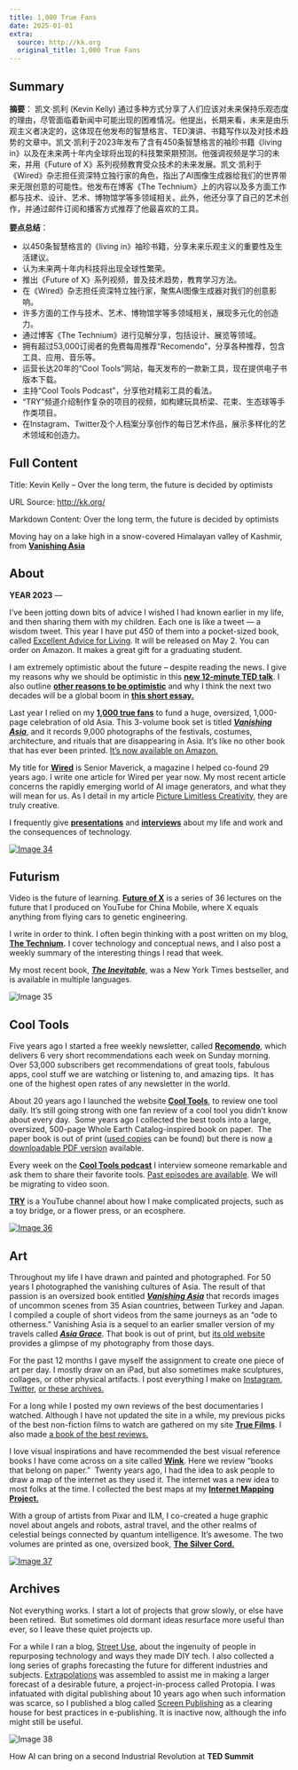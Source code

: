 ```yaml
---
title: 1,000 True Fans
date: 2025-01-01
extra:
  source: http://kk.org
  original_title: 1,000 True Fans
---
```

## Summary
**摘要**：
凯文·凯利 (Kevin Kelly) 通过多种方式分享了人们应该对未来保持乐观态度的理由，尽管面临着新闻中可能出现的困难情况。他提出，长期来看，未来是由乐观主义者决定的，这体现在他发布的智慧格言、TED演讲、书籍写作以及对技术趋势的文章中。凯文·凯利于2023年发布了含有450条智慧格言的袖珍书籍《living in》以及在未来两十年内全球将出现的科技繁荣期预测。他强调视频是学习的未来，并用《Future of X》系列视频教育受众技术的未来发展。凯文·凯利于《Wired》杂志担任资深特立独行家的角色，指出了AI图像生成器给我们的世界带来无限创意的可能性。他发布在博客《The Technium》上的内容以及多方面工作都与技术、设计、艺术、博物馆学等多领域相关。此外，他还分享了自己的艺术创作，并通过邮件订阅和播客方式推荐了他最喜欢的工具。

**要点总结**：
- 以450条智慧格言的《living in》袖珍书籍，分享未来乐观主义的重要性及生活建议。
- 认为未来两十年内科技将出现全球性繁荣。
- 推出《Future of X》系列视频，普及技术趋势，教育学习方法。
- 在《Wired》杂志担任资深特立独行家，聚焦AI图像生成器对我们的创意影响。
- 许多方面的工作与技术、艺术、博物馆学等多领域相关，展现多元化的创造力。
- 通过博客《The Technium》进行见解分享，包括设计、展览等领域。
- 拥有超过53,000订阅者的免费每周推荐“Recomendo”，分享各种推荐，包含工具、应用、音乐等。
- 运营长达20年的“Cool Tools”网站，每天发布的一款新工具，现在提供电子书版本下载。
- 主持“Cool Tools Podcast”，分享他对精彩工具的看法。
- “TRY”频道介绍制作复杂的项目的视频，如构建玩具桥梁、花束、生态球等手作类项目。
- 在Instagram、Twitter及个人档案分享创作的每日艺术作品，展示多样化的艺术领域和创造力。
## Full Content
Title: Kevin Kelly – Over the long term, the future is decided by optimists

URL Source: http://kk.org/

Markdown Content:
Over the long term, the future is decided by optimists

[](https://kk.org/)

Moving hay on a lake high in a snow-covered Himalayan valley of Kashmir, from **[Vanishing Asia](https://kk.org/books/vanishing-asia)**

About
-----

**YEAR 2023** —

I’ve been jotting down bits of advice I wished I had known earlier in my life, and then sharing them with my children. Each one is like a tweet — a wisdom tweet. This year I have put 450 of them into a pocket-sized book, called [Excellent Advice for Living](https://amzn.to/3Q0MYAY). It will be released on May 2. You can order on Amazon. It makes a great gift for a graduating student.

I am extremely optimistic about the future – despite reading the news. I give my reasons why we should be optimistic in this **[new 12-minute TED talk](https://www.ted.com/talks/kevin_kelly_3_reasons_for_optimism_in_difficult_times)**. I also outline [**other reasons to be optimistic**](https://www.warpnews.org/premium-content/kevin-kelly-the-case-for-optimism/) and why I think the next two decades will be a global boom in **[this short essay.](https://www.warpnews.org/premium-content/kevin-kelly-the-case-for-optimism/)**

Last year I relied on my **[1,000 true fans](https://kk.org/thetechnium/1000-true-fans/)** to fund a huge, oversized, 1,000-page celebration of old Asia. This 3-volume book set is titled **_[Vanishing Asia](https://kk.org/books/vanishing-asia)_**, and it records 9,000 photographs of the festivals, costumes, architecture, and rituals that are disappearing in Asia. It’s like no other book that has ever been printed. [It’s now available on Amazon.](https://amzn.to/2ZIg9m8)

My title for [**Wired**](http://www.wired.com/category/magazine/) is Senior Maverick, a magazine I helped co-found 29 years ago. I write one article for Wired per year now. My most recent article concerns the rapidly emerging world of AI image generators, and what they will mean for us. As I detail in my article [Picture Limitless Creativity](https://www.wired.com/story/picture-limitless-creativity-ai-image-generators/), they are truly creative.

I frequently give [**presentations**](https://kk.org/presentations) and **[interviews](https://kk.org/interviews)** about my life and work and the consequences of technology.

[![Image 34](https://kk.org/wp-content/uploads/2022/12/CoverinHand.jpeg)](https://kk.org/wp-content/uploads/2022/12/CoverinHand.jpeg)

Futurism
--------

Video is the future of learning. [](https://www.youtube.com/playlist?list=PLUX-sja_eqhTwFEdyu9bBTeWgo3FTxFDz)__[**Future of X**](https://www.youtube.com/playlist?list=PLUX-sja_eqhTwFEdyu9bBTeWgo3FTxFDz)__ is a series of 36 lectures on the future that I produced on YouTube for China Mobile, where X equals anything from flying cars to genetic engineering.

I write in order to think. I often begin thinking with a post written on my blog, **[The Technium](https://kk.org/thetechnium).** I cover technology and conceptual news, and I also post a weekly summary of the interesting things I read that week.

My most recent book, _**[The Inevitable](https://kk.org/books/the-inevitable)**_, was a New York Times bestseller, and is available in multiple languages.

![Image 35](https://kk.org/wp-content/uploads/2022/04/photo-futureofx-2.jpg)

Cool Tools
----------

Five years ago I started a free weekly newsletter, called **[Recomendo](https://www.recomendo.com/)**, which delivers 6 very short recommendations each week on Sunday morning. Over 53,000 subscribers get recommendations of great tools, fabulous apps, cool stuff we are watching or listening to, and amazing tips.  It has one of the highest open rates of any newsletter in the world.

About 20 years ago I launched the website **[Cool Tools](https://kk.org/cooltools/)**, to review one tool daily. It’s still going strong with one fan review of a cool tool you didn’t know about every day.  Some years ago I collected the best tools into a large, oversized, 500-page Whole Earth Catalog-inspired book on paper.  The paper book is out of print ([used copies](https://go.skimresources.com/?id=137424X1601229&isjs=1&jv=3.22.1-stackpath&sref=https%3A%2F%2Fkk.org%2Fbooks%2Fcool-tools-a-catalog-of-possibiliti%2F&url=http%3A%2F%2Fwww.amazon.com%2Fexec%2Fobidos%2FASIN%2F1940689007%2Fcooltools-20&xguid=&xs=1&xtz=360&xuuid=8934c429ca76ae7313478262a5efe194) can be found) but there is now [a downloadable PDF version](https://kevinkelly.gumroad.com/l/cooltools?utm_campaign=Recomendo&utm_medium=email&utm_source=Revue%20newsletter) available.

Every week on the [**Cool Tools podcast**](https://kk.org/cooltools/category/podcast-2) I interview someone remarkable and ask them to share their favorite tools. [Past episodes are available](https://kk.org/cooltools/category/podcast-2/). We will be migrating to video soon.

**[TRY](https://www.youtube.com/playlist?list=PLr3Q2Qayr1ANe72ystgWXp9j3qIYkRinJ)** is a YouTube channel about how I make complicated projects, such as a toy bridge, or a flower press, or an ecosphere.

[![Image 36](https://kk.org/wp-content/uploads/2022/01/cover-recomendo.jpg)](https://www.getrevue.co/profile/Recomendo/)

Art
---

Throughout my life I have drawn and painted and photographed. For 50 years I photographed the vanishing cultures of Asia. The result of that passion is an oversized book entitled **_[Vanishing Asia](https://kk.org/books/vanishing-asia)_** that records images of uncommon scenes from 35 Asian countries, between Turkey and Japan. I compiled a couple of short videos from the same journeys as an “ode to otherness.” Vanishing Asia is a sequel to an earlier smaller version of my travels called [**_Asia Grace_**](https://kk.org/books/asia-grace). That book is out of print, but [its old website](https://asiagrace.com/) provides a glimpse of my photography from those days.

For the past 12 months I gave myself the assignment to create one piece of art per day. I mostly draw on an iPad, but also sometimes make sculptures, collages, or other physical artifacts. I post everything I make on [Instagram](https://www.instagram.com/kevin2kelly/), [Twitter](https://www.twitter.com/kevin2kelly/), [or these archives.](https://photos.google.com/share/AF1QipOBwQboS-n2CM6eBBGXufB5ESKKuYrSDnbbWUUS8FIjZvRolJk1v0i7cQpqIlSmqw?pli=1&key=Xy1TQ3lrRGJWcHZaNXB4S2JwanJhQ2FuS2FaQ2R3)

For a long while I posted my own reviews of the best documentaries I watched. Although I have not updated the site in a while, my previous picks of the best non-fiction films to watch are gathered on my site **[True Films](https://truefilms.com/)**. I also made [a book of the best reviews.](https://kk.org/books/true-films)

I love visual inspirations and have recommended the best visual reference books I have come across on a site called [**Wink**](https://winkbooks.net/). Here we review “books that belong on paper.”  Twenty years ago, I had the idea to ask people to draw a map of the internet as they used it. The internet was a new idea to most folks at the time. I collected the best maps at my **[Internet Mapping Project.](https://kk.org/ct2/the-internet-mapping-project/)**

With a group of artists from Pixar and ILM, I co-created a huge graphic novel about angels and robots, astral travel, and the other realms of celestial beings connected by quantum intelligence. It’s awesome. The two volumes are printed as one, oversized book, **[The Silver Cord.](http://silver-cord.net/)**

[![Image 37](https://kk.org/wp-content/uploads/2022/01/cover-vanishingasia.jpg)](https://kk.org/books/vanishing-asia)

Archives
--------

Not everything works. I start a lot of projects that grow slowly, or else have been retired.  But sometimes old dormant ideas resurface more useful than ever, so I leave these quiet projects up.

For a while I ran a blog, [Street Use](https://kk.org/streetuse/), about the ingenuity of people in repurposing technology and ways they made DIY tech. I also collected a long series of graphs forecasting the future for different industries and subjects. [Extrapolations](https://kk.org/extrapolations/) was assembled to assist me in making a larger forecast of a desirable future, a project-in-process called Protopia. I was infatuated with digital publishing about 10 years ago when such information was scarce, so I published a blog called [Screen Publishing](https://kk.org/screenpublishing/) as a clearing house for best practices in e-publishing. It is inactive now, although the info might still be useful.

![Image 38](https://kk.org/wp-content/uploads/2022/01/photo-tedstage.jpg)

How AI can bring on a second Industrial Revolution at **TED Summit**

